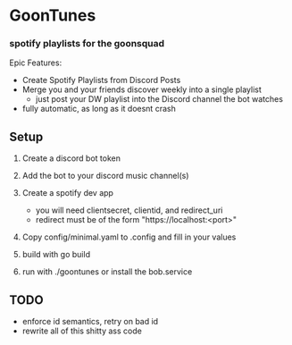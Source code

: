 # GoonTunes
### spotify playlists for the goonsquad

Epic Features:
- Create Spotify Playlists from Discord Posts
- Merge you and your friends discover weekly into a single playlist
    - just post your DW playlist into the Discord channel the bot watches
- fully automatic, as long as it doesnt crash

## Setup
1. Create a discord bot token
2. Add the bot to your discord music channel(s)
3. Create a spotify dev app 
    - you will need clientsecret, clientid, and redirect_uri
    - redirect must be of the form "https://localhost:\<port\>"
3. Copy config/minimal.yaml to .config and fill in your values

4. build with go build
5. run with ./goontunes or install the bob.service 

## TODO
- enforce id semantics, retry on bad id
- rewrite all of this shitty ass code

